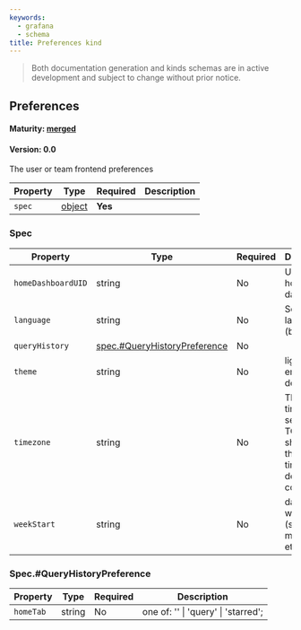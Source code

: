 ```yaml
---
keywords:
  - grafana
  - schema
title: Preferences kind
---
```

> Both documentation generation and kinds schemas are in active development and subject to change without prior notice.

## Preferences

#### Maturity: [merged](../../../maturity/#merged)
#### Version: 0.0

The user or team frontend preferences

| Property | Type            | Required | Description |
|----------|-----------------|----------|-------------|
| `spec`   | [object](#spec) | **Yes**  |             |

### Spec

| Property           | Type                                                          | Required | Description                                                                     |
|--------------------|---------------------------------------------------------------|----------|---------------------------------------------------------------------------------|
| `homeDashboardUID` | string                                                        | No       | UID for the home dashboard                                                      |
| `language`         | string                                                        | No       | Selected language (beta)                                                        |
| `queryHistory`     | [spec.#QueryHistoryPreference](#spec.#queryhistorypreference) | No       |                                                                                 |
| `theme`            | string                                                        | No       | light, dark, empty is default                                                   |
| `timezone`         | string                                                        | No       | The timezone selection<br/>TODO: this should use the timezone defined in common |
| `weekStart`        | string                                                        | No       | day of the week (sunday, monday, etc)                                           |

### Spec.#QueryHistoryPreference

| Property  | Type   | Required | Description                                 |
|-----------|--------|----------|---------------------------------------------|
| `homeTab` | string | No       | one of: '' &#124; 'query' &#124; 'starred'; |


